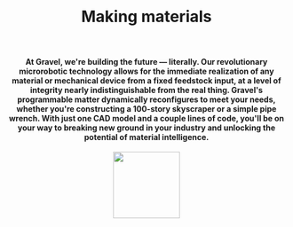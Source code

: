 <br><br><br><br><br><br><br><br><br>
<center><b><h1>Making materials
  <span
     class="txt-rotate"
     data-period="2000"
     data-rotate='[ "intelligent.", "reconfigurable.", "autonomous.", "responsive.", "digital." ]'>
  </span>
</h1></b></center>
<br>
<center><h4>At Gravel, we're building the future — literally. Our revolutionary microrobotic technology allows for the immediate realization of any material or mechanical device from a fixed feedstock input, at a level of integrity nearly indistinguishable from the real thing. Gravel's programmable matter dynamically reconfigures to meet your needs, whether you're constructing a 100-story skyscraper or a simple pipe wrench. With just one CAD model and a couple lines of code, you'll be on your way to breaking new ground in your industry and unlocking the potential of material intelligence.</h4></center>

<center><a href="https://tally.so/r/3XLo1d" target="_blank" rel="noopener noreferrer">
  <img src="https://user-images.githubusercontent.com/126240516/221166843-9c5dca21-7bfd-4a90-841a-bc81f20f6893.png" height="120" align="center">
</a></center>
